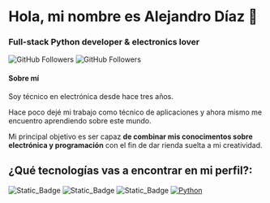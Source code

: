 # Hola, mi nombre es Alejandro Díaz 👋
### Full-stack Python developer & electronics lover

![GitHub Followers](https://img.shields.io/github/followers/alexdevrep?style=social)
![GitHub Followers](https://img.shields.io/github/stars/alexdevrep?style=social)

#### Sobre mí
Soy técnico en electrónica desde hace tres años.

Hace poco dejé mi trabajo como técnico de aplicaciones y ahora mismo me 
encuentro aprendiendo sobre este mundo.

Mi principal objetivo es ser capaz **de combinar mis conocimentos sobre electrónica y programación**
con el fin de dar rienda suelta a mi creatividad.

## ¿Qué tecnologías vas a encontrar en mi perfil?:
![Static_Badge](https://img.shields.io/badge/AUTOCAD-000000?style=for-the-badge&logo=Autodesk)
![Static_Badge](https://img.shields.io/badge/Python-3776AB?style=for-the-badge&logo=python&logoColor=white&labelColor=101010)
![Static_Badge](https://img.shields.io/badge/JavaScript-F7DF1E?style=for-the-badge&logo=javascript)
[![Python](https://img.shields.io/badge/Python-yellow?style=for-the-badge&logo=python&logoColor=white&labelColor=101010)]()



<!--
**alexdevrep/alexdevrep** is a ✨ _special_ ✨ repository because its `README.md` (this file) appears on your GitHub profile.

Here are some ideas to get you started:

- 🔭 I’m currently working on ...
- 🌱 I’m currently learning ...
- 👯 I’m looking to collaborate on ...
- 🤔 I’m looking for help with ...
- 💬 Ask me about ...
- 📫 How to reach me: ...
- 😄 Pronouns: ...
- ⚡ Fun fact: ...
-->

